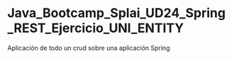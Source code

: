 # Java_Bootcamp_Splai_UD24_Spring_REST_Ejercicio_UNI_ENTITY
Aplicación de todo un crud sobre una aplicación Spring
